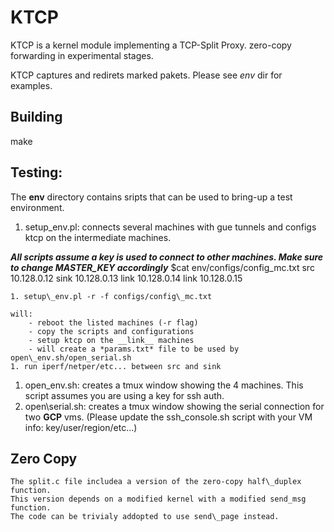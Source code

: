 # KTCP 
 KTCP is a kernel module implementing a TCP-Split Proxy.
 zero-copy forwarding in experimental stages.

KTCP captures and redirets marked pakets. Please see *env* dir for examples. 
## Building
make

## Testing:
The **env** directory contains sripts that can be used to bring-up a test environment.

1. setup\_env.pl: connects several machines with gue tunnels and configs ktcp on the intermediate machines.

***All scripts assume a key is used to connect to other machines. Make sure to change MASTER_KEY accordingly***
	$cat env/configs/config_mc.txt
		src  10.128.0.12
		sink 10.128.0.13
		link 10.128.0.14
		link 10.128.0.15

	1. setup\_env.pl -r -f configs/config\_mc.txt

	will:
		- reboot the listed machines (-r flag)
		- copy the scripts and configurations
		- setup ktcp on the __link__ machines
		- will create a *params.txt* file to be used by open\_env.sh/open_serial.sh
	1. run iperf/netper/etc... between src and sink

1. open\_env.sh: creates a tmux window showing the 4 machines.
	This script assumes you are using a key for ssh auth.
1. open\serial.sh: creates a tmux window showing the serial connection for two **GCP** vms.
    (Please update the ssh\_console.sh script with your VM info: key/user/region/etc...)

## Zero Copy
	The split.c file includea a version of the zero-copy half\_duplex function.
	This version depends on a modified kernel with a modified send_msg function. 
	The code can be trivialy addopted to use send\_page instead.
